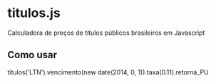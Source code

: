 titulos.js
==========

Calculadora de preços de títulos públicos brasileiros em Javascript

Como usar
---------

  titulos('LTN').vencimento(new date(2014, 0, 1)).taxa(0.11).retorna_PU
